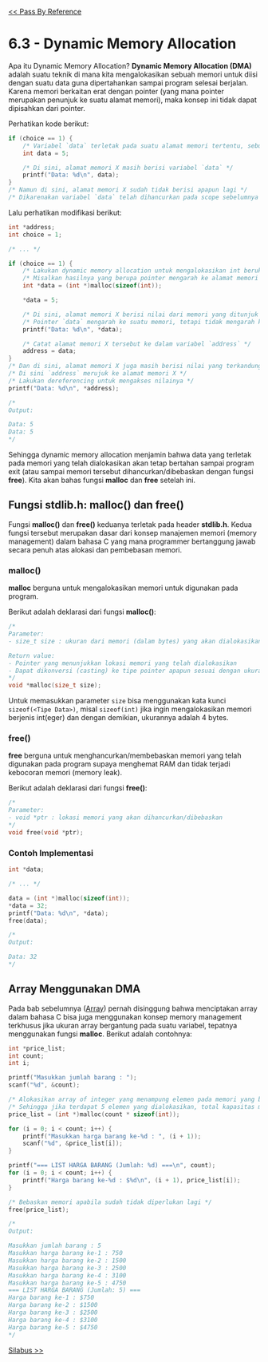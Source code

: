 [<< Pass By Reference](2-PassByRef.md)

# 6.3 - Dynamic Memory Allocation

Apa itu Dynamic Memory Allocation? **Dynamic Memory Allocation (DMA)** adalah suatu teknik di mana kita mengalokasikan sebuah memori untuk diisi dengan suatu data guna dipertahankan sampai program selesai berjalan. Karena memori berkaitan erat dengan pointer (yang mana pointer merupakan penunjuk ke suatu alamat memori), maka konsep ini tidak dapat dipisahkan dari pointer.

Perhatikan kode berikut:
```c
if (choice == 1) {
    /* Variabel `data` terletak pada suatu alamat memori tertentu, sebut saja X */
    int data = 5;

    /* Di sini, alamat memori X masih berisi variabel `data` */
    printf("Data: %d\n", data);
}
/* Namun di sini, alamat memori X sudah tidak berisi apapun lagi */
/* Dikarenakan variabel `data` telah dihancurkan pada scope sebelumnya karena sudah keluar dari batasan scope */
```

Lalu perhatikan modifikasi berikut:
```c
int *address;
int choice = 1;

/* ... */

if (choice == 1) {
    /* Lakukan dynamic memory allocation untuk mengalokasikan int berukuran 4 byte pada pointer menggunakan fungsi malloc() pada stdlib.h */
    /* Misalkan hasilnya yang berupa pointer mengarah ke alamat memori X */
    int *data = (int *)malloc(sizeof(int));

    *data = 5;

    /* Di sini, alamat memori X berisi nilai dari memori yang ditunjuk oleh pointer `data` */
    /* Pointer `data` mengarah ke suatu memori, tetapi tidak mengarah ke variabel apapun pada program, berbeda dengan topik sebelumnya */
    printf("Data: %d\n", *data);

    /* Catat alamat memori X tersebut ke dalam variabel `address` */
    address = data;
}
/* Dan di sini, alamat memori X juga masih berisi nilai yang terkandung pada `data` meskipun sudah keluar dari scope sebelumnya */
/* Di sini `address` merujuk ke alamat memori X */
/* Lakukan dereferencing untuk mengakses nilainya */
printf("Data: %d\n", *address);

/*
Output:

Data: 5
Data: 5
*/
```

Sehingga dynamic memory allocation menjamin bahwa data yang terletak pada memori yang telah dialokasikan akan tetap bertahan sampai program exit (atau sampai memori tersebut dihancurkan/dibebaskan dengan fungsi **free**). Kita akan bahas fungsi **malloc** dan **free** setelah ini.

## Fungsi stdlib.h: malloc() dan free()

Fungsi **malloc()** dan **free()** keduanya terletak pada header **stdlib.h**. Kedua fungsi tersebut merupakan dasar dari konsep manajemen memori (memory management) dalam bahasa C yang mana programmer bertanggung jawab secara penuh atas alokasi dan pembebasan memori.

### malloc()

**malloc** berguna untuk mengalokasikan memori untuk digunakan pada program.

Berikut adalah deklarasi dari fungsi **malloc()**:
```c
/*
Parameter:
- size_t size : ukuran dari memori (dalam bytes) yang akan dialokasikan (size_t adalah sinonim dari unsigned long)

Return value:
- Pointer yang menunjukkan lokasi memori yang telah dialokasikan
- Dapat dikonversi (casting) ke tipe pointer apapun sesuai dengan ukuran memorinya, sebagai contoh: (int *)malloc(sizeof(int))
*/
void *malloc(size_t size);
```
Untuk memasukkan parameter `size` bisa menggunakan kata kunci `sizeof(<Tipe Data>)`, misal `sizeof(int)` jika ingin mengalokasikan memori berjenis int(eger) dan dengan demikian, ukurannya adalah 4 bytes.

### free()

**free** berguna untuk menghancurkan/membebaskan memori yang telah digunakan pada program supaya menghemat RAM dan tidak terjadi kebocoran memori (memory leak).

Berikut adalah deklarasi dari fungsi **free()**:
```c
/*
Parameter:
- void *ptr : lokasi memori yang akan dihancurkan/dibebaskan
*/
void free(void *ptr);
```

### Contoh Implementasi

```c
int *data;

/* ... */

data = (int *)malloc(sizeof(int));
*data = 32;
printf("Data: %d\n", *data);
free(data);

/*
Output:

Data: 32
*/
```

## Array Menggunakan DMA

Pada bab sebelumnya ([Array](../Bab5-Array/1-PengenalanArray.md)) pernah disinggung bahwa menciptakan array dalam bahasa C bisa juga menggunakan konsep memory management terkhusus jika ukuran array bergantung pada suatu variabel, tepatnya menggunakan fungsi **malloc**. Berikut adalah contohnya:

```c
int *price_list;
int count;
int i;

printf("Masukkan jumlah barang : ");
scanf("%d", &count);

/* Alokasikan array of integer yang menampung elemen pada memori yang banyaknya sesuai dengan nilai pada `count` */
/* Sehingga jika terdapat 5 elemen yang dialokasikan, total kapasitas memori yang dibutuhkan adalah 20 bytes = 5 * 4 bytes */
price_list = (int *)malloc(count * sizeof(int));

for (i = 0; i < count; i++) {
    printf("Masukkan harga barang ke-%d : ", (i + 1));
    scanf("%d", &price_list[i]);
}

printf("=== LIST HARGA BARANG (Jumlah: %d) ===\n", count);
for (i = 0; i < count; i++) {
    printf("Harga barang ke-%d : $%d\n", (i + 1), price_list[i]);
}

/* Bebaskan memori apabila sudah tidak diperlukan lagi */
free(price_list);

/*
Output:

Masukkan jumlah barang : 5
Masukkan harga barang ke-1 : 750
Masukkan harga barang ke-2 : 1500
Masukkan harga barang ke-3 : 2500
Masukkan harga barang ke-4 : 3100
Masukkan harga barang ke-5 : 4750
=== LIST HARGA BARANG (Jumlah: 5) ===
Harga barang ke-1 : $750
Harga barang ke-2 : $1500
Harga barang ke-3 : $2500
Harga barang ke-4 : $3100
Harga barang ke-5 : $4750
*/
```


[Silabus >>](../silabus.md)
